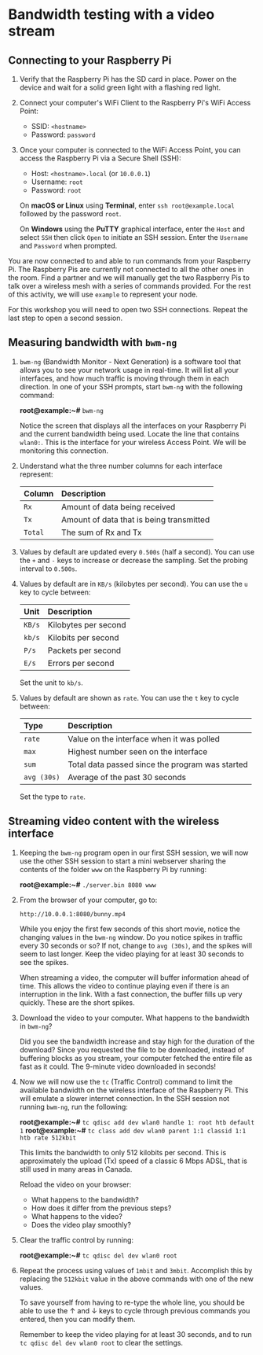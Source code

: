 Bandwidth testing with a video stream
=====================================

## Connecting to your Raspberry Pi

1. Verify that the Raspberry Pi has the SD card in place. Power on the device and wait for a solid green light with a flashing red light.

1. Connect your computer's WiFi Client to the Raspberry Pi's WiFi Access Point:

    - SSID: `<hostname>`
    - Password: `password`

1. Once your computer is connected to the WiFi Access Point, you can access the Raspberry Pi via a Secure Shell (SSH):

    - Host: `<hostname>.local` (or `10.0.0.1`)
    - Username: `root`
    - Password: `root`

    On **macOS or Linux** using **Terminal**, enter `ssh root@example.local` followed by the password `root`.

    On **Windows** using the **PuTTY** graphical interface, enter the `Host` and select `SSH` then click `Open` to initiate an SSH session. Enter the `Username` and `Password` when prompted.

You are now connected to and able to run commands from your Raspberry Pi. The Raspberry Pis are currently not connected to all the other ones in the room. Find a partner and we will manually get the two Raspberry Pis to talk over a wireless mesh with a series of commands provided. For the rest of this activity, we will use `example` to represent your node.

For this workshop you will need to open two SSH connections. Repeat the last step to open a second session.

## Measuring bandwidth with `bwm-ng`

1. `bwm-ng` (Bandwidth Monitor - Next Generation) is a software tool that allows you to see your network usage in real-time. It will list all your interfaces, and how much traffic is moving through them in each direction. In one of your SSH prompts, start `bwm-ng` with the following command:

    **root@example:~#** `bwm-ng`

    Notice the screen that displays all the interfaces on your Raspberry Pi and the current bandwidth being used. Locate the line that contains `wlan0:`. This is the interface for your wireless Access Point. We will be monitoring this connection.

1. Understand what the three number columns for each interface represent:

    | Column  | Description                              |
    |:--------|:-----------------------------------------|
    | `Rx`    | Amount of data being received            |
    | `Tx`    | Amount of data that is being transmitted |
    | `Total` | The sum of Rx and Tx                     |

1. Values by default are updated every `0.500s` (half a second). You can use the `+` and `-` keys to increase or decrease the sampling. Set the probing interval to `0.500s`.

1. Values by default are in `KB/s` (kilobytes per second). You can use the `u` key to cycle between:

    | Unit   | Description          |
    |:-------|:---------------------|
    | `KB/s` | Kilobytes per second |
    | `kb/s` | Kilobits per second  |
    | `P/s`  | Packets per second   |
    | `E/s`  | Errors per second    |

    Set the unit to `kb/s`.

1. Values by default are shown as `rate`. You can use the `t` key to cycle between:

    | Type        | Description                                     |
    |:------------|:------------------------------------------------|
    | `rate`      | Value on the interface when it was polled       |
    | `max`       | Highest number seen on the interface            |
    | `sum`       | Total data passed since the program was started |
    | `avg (30s)` | Average of the past 30 seconds                  |

    Set the type to `rate`.

## Streaming video content with the wireless interface

1. Keeping the `bwm-ng` program open in our first SSH session, we will now use the other SSH session to start a mini webserver sharing the contents of the folder `www` on the Raspberry Pi by running:

    **root@example:~#** `./server.bin 8080 www`

1. From the browser of your computer, go to:

    `http://10.0.0.1:8080/bunny.mp4`

    While you enjoy the first few seconds of this short movie, notice the changing values in the `bwm-ng` window. Do you notice spikes in traffic every 30 seconds or so? If not, change to `avg (30s)`, and the spikes will seem to last longer. Keep the video playing for at least 30 seconds to see the spikes.

    When streaming a video, the computer will buffer information ahead of time. This allows the video to continue playing even if there is an interruption in the link. With a fast connection, the buffer fills up very quickly. These are the short spikes.

1. Download the video to your computer. What happens to the bandwidth in `bwm-ng`?

    Did you see the bandwidth increase and stay high for the duration of the download? Since you requested the file to be downloaded, instead of buffering blocks as you stream, your computer fetched the entire file as fast as it could. The 9-minute video downloaded in seconds!

1. Now we will now use the `tc` (Traffic Control) command to limit the available bandwidth on the wireless interface of the Raspberry Pi. This will emulate a slower internet connection. In the SSH session not running `bwm-ng`, run the following:

    **root@example:~#** `tc qdisc add dev wlan0 handle 1: root htb default 1`
    **root@example:~#** `tc class add dev wlan0 parent 1:1 classid 1:1 htb rate 512kbit`

    This limits the bandwidth to only 512 kilobits per second. This is approximately the upload (Tx) speed of a classic 6 Mbps ADSL, that is still used in many areas in Canada.

    Reload the video on your browser:

    - What happens to the bandwidth?
    - How does it differ from the previous steps?
    - What happens to the video?
    - Does the video play smoothly?

1. Clear the traffic control by running:

    **root@example:~#** `tc qdisc del dev wlan0 root`

1. Repeat the process using values of `1mbit` and `3mbit`. Accomplish this by replacing the `512kbit` value in the above commands with one of the new values.

    To save yourself from having to re-type the whole line, you should be able to use the ↑ and ↓ keys to cycle through previous commands you entered, then you can modify them.

    Remember to keep the video playing for at least 30 seconds, and to run `tc qdisc del dev wlan0 root` to clear the settings.